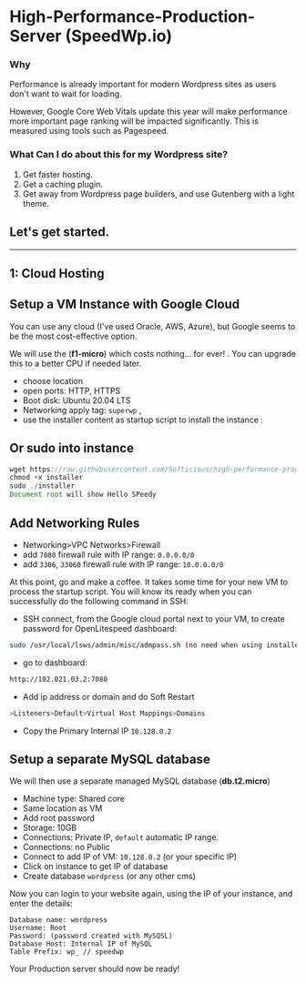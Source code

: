 # High-Performance-Production-Server (SpeedWp.io)

### Why

Performance is already important for modern Wordpress sites as users don't want to wait for loading. 

However, Google Core Web Vitals update this year will make performance more important page ranking will be impacted significantly.
This is measured using tools such as Pagespeed.

### What Can I do about this for my Wordpress site?


1. Get faster hosting.
2. Get a caching plugin.
3. Get away from Wordpress page builders, and use Gutenberg with a light theme.

## Let's get started.

---

## 1: Cloud Hosting

## Setup a VM Instance with Google Cloud

You can use any cloud (I've used Oracle, AWS, Azure), but Google seems to be the most cost-effective option.

We will use the (**f1-micro**) which costs nothing... for ever! . You can upgrade this to a better CPU if needed later.

- choose location
- open ports: HTTP, HTTPS
- Boot disk: Ubuntu 20.04 LTS
- Networking apply tag: `superwp` ,
- use the installer content as startup script to install the instance :

## Or sudo into instance

```jsx
wget https://raw.githubusercontent.com/Softicious/high-performance-production-server/main/installer
chmod +x installer
sudo ./installer
Document root will show Hello SPeedy
```

## Add Networking Rules
- Networking>VPC Networks>Firewall
- add `7080` firewall rule with IP range: `0.0.0.0/0`
- add `3306`, `33060` firewall rule with IP range: `10.0.0.0/0`

At this point, go and make a coffee. It takes some time for your new VM to process the startup script. You will know its ready when you can successfully do the following command in SSH:

- SSH connect, from the Google cloud portal next to your VM, to create password for OpenLitespeed dashboard:

```bash
sudo /usr/local/lsws/admin/misc/admpass.sh (no need when using installer)
```

- go to dashboard:

```bash
http://102.021.03.2:7080
```

- Add ip address or domain and do Soft Restart

```jsx
>Listeners>Default>Virtual Host Mappings>Domains
```

- Copy the Primary Internal IP `10.128.0.2`

## Setup a separate MySQL database

We will then use a separate managed MySQL database (**db.t2.micro**)

- Machine type: Shared core
- Same location as VM
- Add root password
- Storage: 10GB
- Connections: Private IP, `default` automatic IP range.
- Connections: no Public
- Connect to add IP of VM: `10.128.0.2` (or your specific IP)
- Click on instance to get IP of database
- Create database `wordpress` (or any other cms)

Now you can login to your website again, using the IP of your instance, and enter the details:
```
Database name: wordpress
Username: Root
Password: (password created with MySQSL)
Database Host: Internal IP of MySQL
Table Prefix: wp_ // speedwp
```
Your Production server should now be ready!


